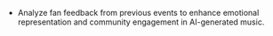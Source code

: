 - Analyze fan feedback from previous events to enhance emotional representation and community engagement in AI-generated music.